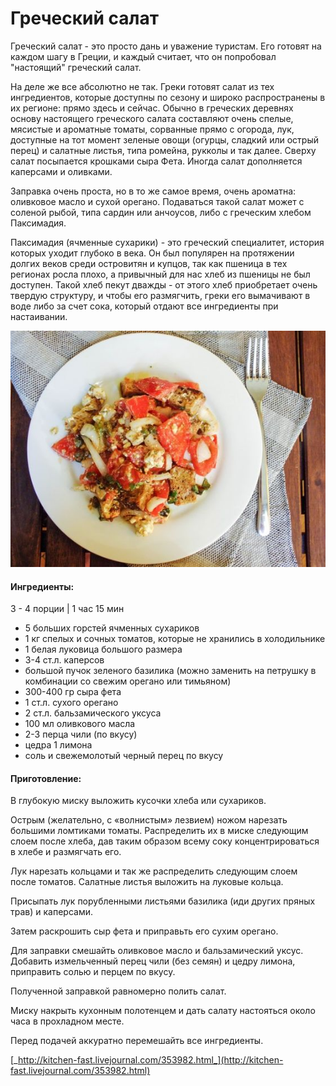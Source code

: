 # Греческий салат

Греческий салат - это просто дань и уважение туристам. Его готовят на каждом шагу в Греции, и каждый считает, что он попробовал "настоящий" греческий салат.

На деле же все абсолютно не так. Греки готовят салат из тех ингредиентов, которые доступны по сезону и широко распространены в их регионе: прямо здесь и сейчас. Обычно в греческих деревнях основу настоящего греческого салата составляют очень спелые, мясистые и ароматные томаты, сорванные прямо с огорода, лук, доступные на тот момент зеленые овощи \(огурцы, сладкий или острый перец\) и салатные листья, типа ромейна, рукколы и так далее. Сверху салат посыпается крошками сыра Фета. Иногда салат дополняется каперсами и оливками.

Заправка очень проста, но в то же самое время, очень ароматна: оливковое масло и сухой орегано. Подаваться такой салат может с соленой рыбой, типа сардин или анчоусов, либо с греческим хлебом Паксимадия.

Паксимадия \(ячменные сухарики\) - это греческий специалитет, история которых уходит глубоко в века. Он был популярен на протяжении долгих веков среди островитян и купцов, так как пшеница в тех регионах росла плохо, а привычный для нас хлеб из пшеницы не был доступен. Такой хлеб пекут дважды - от этого хлеб приобретает очень твердую структуру, и чтобы его размягчить, греки его вымачивают в воде либо за счет сока, который отдают все ингредиенты при настаивании.

![](../pics/53aee8c0e0d588ee0ebadfcec4f45219-1.jpg)

#### Ингредиенты:

3 - 4 порции \| 1 час 15 мин

* 5 больших горстей ячменных сухариков
* 1 кг спелых и сочных томатов, которые не хранились в холодильнике
* 1 белая луковица большого размера
* 3-4 ст.л. каперсов
* большой пучок зеленого базилика \(можно заменить на петрушку в комбинации со свежим орегано или тимьяном\)
* 300-400 гр сыра фета
* 1 ст.л. сухого орегано
* 2 ст.л. бальзамического уксуса
* 100 мл оливкового масла
* 2-3 перца чили \(по вкусу\)
* цедра 1 лимона
* соль и свежемолотый черный перец по вкусу

#### Приготовление:

В глубокую миску выложить кусочки хлеба или сухариков.

Острым \(желательно, с «волнистым» лезвием\) ножом нарезать большими ломтиками томаты. Распределить их в миске следующим слоем после хлеба, дав таким образом всему соку концентрироваться в хлебе и размягчать его.

Лук нарезать кольцами и так же распределить следующим слоем после томатов. Салатные листья выложить на луковые кольца.

Присыпать лук порубленными листьями базилика \(иди других пряных трав\) и каперсами.

Затем раскрошить сыр фета и приправьть его сухим орегано.

Для заправки смешайть оливковое масло и бальзамический уксус. Добавить измельченный перец чили \(без семян\) и цедру лимона, приправить солью и перцем по вкусу.

Полученной заправкой равномерно полить салат.

Миску накрыть кухонным полотенцем и дать салату настояться около часа в прохладном месте.

Перед подачей аккуратно перемешайть все ингредиенты.

[_http://kitchen-fast.livejournal.com/353982.html_](http://kitchen-fast.livejournal.com/353982.html)

